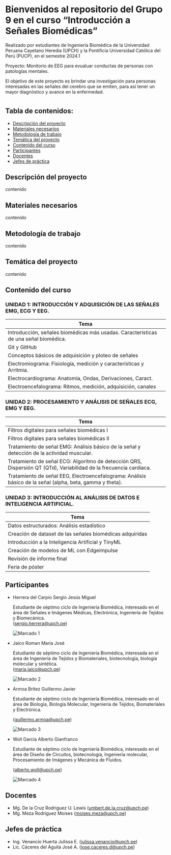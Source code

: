 
# Bienvenidos al repositorio del Grupo 9 en el curso “Introducción a Señales Biomédicas”
 Realizado por estudiantes de Ingeniería Biomédica de la Universidad Peruana Cayetano Heredia (UPCH) y la Pontificia Universidad Católica del Perú (PUCP), en el semestre 2024.1


Proyecto: Monitorio de EEG para evualuar conductas de personas con patologías mentales.

El objetivo de este proyecto es brindar una investigación para personas interesadas en las señales del cerebro que se emiten, para así tener un mayor diagnóstico y avance en la enfermedad.

#

## Tabla de contenidos:

* [Descripción del proyecto](#descripcion-del-proyecto)
* [Materiales necesarios](#materiales-necesarios)
* [Metodología de trabajo](#metodologia-de-trabajo)
* [Temática del proyecto](#tematica-del-proyecto)
* [Contenido del curso](#contenido-del-curso)
* [Participantes](#participantes)
* [Docentes](#docentes)
* [Jefes de práctica](#jefes-de-práctica)

## Descripción del proyecto

contenido

## Materiales necesarios

contenido

## Metodología de trabajo

contenido

## Temática del proyecto

contenido

## Contenido del curso

### UNIDAD 1: INTRODUCCIÓN Y ADQUISICIÓN DE LAS SEÑALES EMG, ECG Y EEG.

| Tema                                                                                                               |
|-------------------------------------------------------------                                                       |
| Introducción, señales biomédicas más usadas. Características de una señal biomédica.                               |
| Git y GitHub                                                                                                       |
| Conceptos básicos de adquisición y ploteo de señales                                                               |
| Electromiograma: Fisiología, medición y características y Arritmia.                                                | 
| Electrocardiograma: Anatomía, Ondas, Derivaciones, Caract.                                                         |
| Electroencefalograma: Ritmos, medición, adquisición, canales                                                       |

### UNIDAD 2: PROCESAMIENTO Y ANÁLISIS DE SEÑALES ECG, EMG Y EEG.

| Tema                                                                                                               |
|-------------------------------------------------------------                                                       |
| Filtros digitales para señales biomédicas I                                                                        |
| Filtros digitales para señales biomédicas II                                                                       |
| Tratamiento de señal EMG: Análisis básico de la señal y detección de la actividad muscular.                        |
| Tratamiento de señal ECG: Algoritmo de detección QRS, Dispersión QT (QTd), Variabilidad de la frecuencia cardiaca. |
| Tratamiento de señal EEG, Electroencefalograma: Análisis básico de la señal (alpha, beta, gamma y theta).          |

### UNIDAD 3: INTRODUCCIÓN AL ANÁLISIS DE DATOS E INTELIGENCIA ARTIFICIAL.

| Tema                                                                                                               |
|-------------------------------------------------------------                                                       |
| Datos estructurados: Análisis estadístico                                                                          |
| Creación de dataset de las señales biomédicas adquiridas                                                           |
| Introducción a la Inteligencia Artificial y TinyML                                                                 |
| Creación de modelos de ML con Edgeimpulse                                                                          |
| Revisión de informe final                                                                                          |
| Feria de póster                                                                                                    |


## Participantes

- Herrera del Carpio Sergio Jesús Miguel
    
    Estudiante de séptimo ciclo de Ingeniería Biomédica, interesado en el área de Señales e Imágenes Médicas, Electrónica, Ingeniería de Tejidos y Biomecánica.   
    (sergio.herrera@upch.pe)

    ![Marcado 1](/Imagenes/Sergio_Herrera.jpeg)



- Jaico Roman Maria José   

    Estudiante de séptimo ciclo de Ingeniería Biomédica, interesada en el área de Ingeniería de Tejidos y Biomateriales, biotecnología, biología molecular y sintética.\
    (maria.jaico@upch.pe)

    ![Marcado 2](/Imagenes/Maria_Jaico.jpg)

- Armoa Britez Guillermo Javier 

    Estudiante de séptimo ciclo de Ingeniería Biomédica, interesado en el área de Biología, Biología Molecular, Ingeniería de Tejidos, Biomateriales y Electrónica.

     (guillermo.armoa@upch.pe)

     ![Marcado 3](/Imagenes/Guillermo_Armoa(1).jpeg)



- Woll Garcia Alberto Gianfranco 

    Estudiante de séptimo ciclo de Ingeniería Biomédica, interesado en el área de Diseño de Circuitos, biotecnología, Ingeniería molecular, Procesamiento de Imágenes y Mecánica de Fluidos. 
    
    (alberto.woll@upch.pe)

    ![Marcado 4](/Imagenes/Alberto_Woll.jpeg)
    

## Docentes

- Mg. De la Cruz Rodriguez U. Lewis      (umbert.de.la.cruz@upch.pe)
- Mg. Meza Rodriguez Moises              (moises.meza@upch.pe)

## Jefes de práctica

- Ing. Venancio Huerta Julissa E.        (julissa.venancio@upch.pe)
- Lic. Cáceres del Aguila José A.        (jose.caceres.d@upch.pe)


